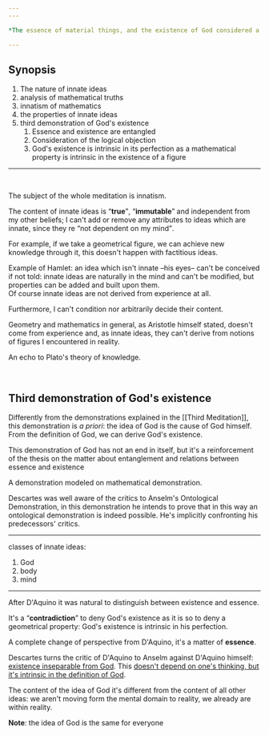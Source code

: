 ```yaml
---
---

*The essence of material things, and the existence of God considered a second time*

---
```


## Synopsis

1. The nature of innate ideas
1. analysis of mathematical truths
2. innatism of mathematics
3. the properties of innate ideas
4. third demonstration of God's existence
	1. Essence and existence are entangled
	1. Consideration of the logical objection
	1. God's existence is intrinsic in its perfection as a mathematical property is intrinsic in the existence of a figure

---

<br>

The subject of the whole meditation is innatism.

The content of innate ideas is <q><strong>true</strong></q>, <q><strong>immutable</strong></q> and independent from my other beliefs; I can't add or remove any attributes to ideas which are innate, since they re <q>not dependent on my mind</q>.

For example, if we take a geometrical figure, we can achieve new knowledge through it, this doesn't happen with factitious ideas.

Example of Hamlet: an idea which isn't innate –his eyes– can't be conceived if not told: innate ideas are naturally in the mind and can't be modified, but properties can be added and built upon them.   
Of course innate ideas are not derived from experience at all.

Furthermore, I can't condition nor arbitrarily decide their content.

Geometry and mathematics in general, as Aristotle himself stated, doesn't come from experience and, as innate ideas, they can't derive from notions of figures I encountered in reality.

An echo to Plato's theory of knowledge.

<br>

## Third demonstration of God's existence

Differently from the demonstrations explained in the [[Third Meditation]], this demonstration is *a priori*: the idea of God is the cause of God himself. From the definition of God, we can derive God's existence.

This demonstration of God has not an end in itself, but it's a reinforcement of the thesis on the matter about entanglement and relations between essence and existence

A demonstration modeled on mathematical demonstration.

Descartes was well aware of the critics to Anselm's Ontological Demonstration, in this demonstration he intends to prove that in this way an ontological demonstration is indeed possible. He's implicitly confronting his predecessors' critics.

---

classes of innate ideas:
1. God
1. body
1. mind

---

After D'Aquino it was natural to distinguish between existence and essence. 

It's a <q><strong>contradiction</strong></q> to deny God's existence as it is so to deny a geometrical property: God's existence is intrinsic in his perfection.

A complete change of perspective from D'Aquino, it's a matter of **essence**.

Descartes turns the critic of D'Aquino to Anselm against D'Aquino himself: <u>existence inseparable from God</u>. This <u>doesn't depend on one's thinking, but it's intrinsic in the definition of God</u>.

The content of the idea of God it's different from the content of all other ideas: we aren't moving form the mental domain to reality, we already are within reality.

**Note**: the idea of God is the same for everyone